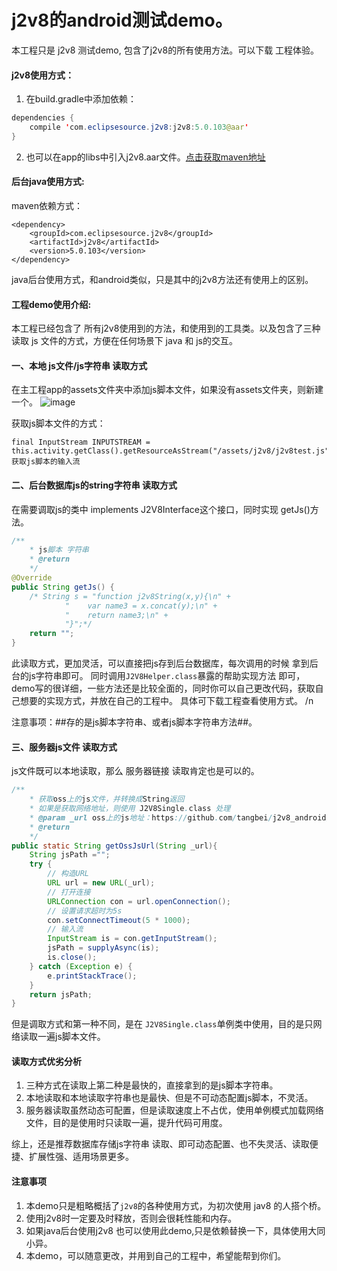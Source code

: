 # j2v8的android测试demo。

本工程只是 j2v8 测试demo, 包含了j2v8的所有使用方法。可以下载 工程体验。

#### j2v8使用方式：
1. 在build.gradle中添加依赖：
```java
dependencies {
    compile 'com.eclipsesource.j2v8:j2v8:5.0.103@aar'
}
```
2. 也可以在app的libs中引入j2v8.aar文件。[点击获取maven地址](https://mvnrepository.com/artifact/com.eclipsesource.j2v8/j2v8)

#### 后台java使用方式:

maven依赖方式：
```maven
<dependency>
    <groupId>com.eclipsesource.j2v8</groupId>
    <artifactId>j2v8</artifactId>
    <version>5.0.103</version>
</dependency>
```
java后台使用方式，和android类似，只是其中的j2v8方法还有使用上的区别。

#### 工程demo使用介绍:

本工程已经包含了 所有j2v8使用到的方法，和使用到的工具类。以及包含了三种读取 js 文件的方式，方便在任何场景下 java 和 js的交互。

#### 一、本地 js文件/js字符串 读取方式

在主工程app的assets文件夹中添加js脚本文件，如果没有assets文件夹，则新建一个。
![image](https://github.com/tangbei/j2v8_android/blob/master/20190918135108.jpg)

获取js脚本文件的方式：
``` 
final InputStream INPUTSTREAM = this.activity.getClass().getResourceAsStream("/assets/j2v8/j2v8test.js");//获取js脚本的输入流
```

#### 二、后台数据库js的string字符串 读取方式

在需要调取js的类中 implements J2V8Interface这个接口，同时实现 getJs()方法。
```java
/**
    * js脚本 字符串
    * @return
    */
@Override
public String getJs() {
    /* String s = "function j2v8String(x,y){\n" +
            "    var name3 = x.concat(y);\n" +
            "    return name3;\n" +
            "}";*/
    return "";
}
```

此读取方式，更加灵活，可以直接把js存到后台数据库，每次调用的时候 拿到后台的js字符串即可。
同时调用`J2V8Helper.class`暴露的帮助实现方法 即可，demo写的很详细，一些方法还是比较全面的，同时你可以自己更改代码，获取自己想要的实现方式，并放在自己的工程中。 具体可下载工程查看使用方式。 /n

注意事项：##存的是js脚本字符串、或者js脚本字符串方法##。


#### 三、服务器js文件 读取方式

js文件既可以本地读取，那么 服务器链接 读取肯定也是可以的。

```java
/**
    * 获取oss上的js文件，并转换成String返回
    * 如果是获取网络地址，则使用 J2V8Single.class 处理
    * @param _url oss上的js地址：https://github.com/tangbei/j2v8_android/blob/master/j2v8test.js
    * @return
    */
public static String getOssJsUrl(String _url){
    String jsPath ="";
    try {
        // 构造URL
        URL url = new URL(_url);
        // 打开连接
        URLConnection con = url.openConnection();
        // 设置请求超时为5s
        con.setConnectTimeout(5 * 1000);
        // 输入流
        InputStream is = con.getInputStream();
        jsPath = supplyAsync(is);
        is.close();
    } catch (Exception e) {
        e.printStackTrace();
    }
    return jsPath;
}
```

但是调取方式和第一种不同，是在 `J2V8Single.class`单例类中使用，目的是只网络读取一遍js脚本文件。


#### 读取方式优劣分析
1. 三种方式在读取上第二种是最快的，直接拿到的是js脚本字符串。
2. 本地读取和本地读取字符串也是最快、但是不可动态配置js脚本，不灵活。
3. 服务器读取虽然动态可配置，但是读取速度上不占优，使用单例模式加载网络文件，目的是使用时只读取一遍，提升代码可用度。

综上，还是推荐数据库存储js字符串 读取、即可动态配置、也不失灵活、读取便捷、扩展性强、适用场景更多。



#### 注意事项
1. 本demo只是粗略概括了`j2v8`的各种使用方式，为初次使用 jav8 的人搭个桥。
2. 使用j2v8时一定要及时释放，否则会很耗性能和内存。
3. 如果java后台使用j2v8 也可以使用此demo,只是依赖替换一下，具体使用大同小异。
4. 本demo，可以随意更改，并用到自己的工程中，希望能帮到你们。
